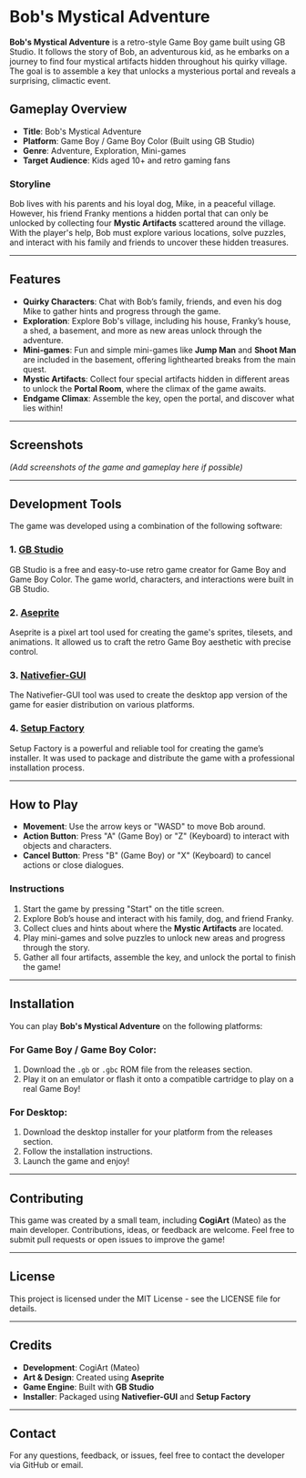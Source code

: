 # **Bob's Mystical Adventure**

**Bob's Mystical Adventure** is a retro-style Game Boy game built using GB Studio. It follows the story of Bob, an adventurous kid, as he embarks on a journey to find four mystical artifacts hidden throughout his quirky village. The goal is to assemble a key that unlocks a mysterious portal and reveals a surprising, climactic event.

## **Gameplay Overview**

- **Title**: Bob's Mystical Adventure
- **Platform**: Game Boy / Game Boy Color (Built using GB Studio)
- **Genre**: Adventure, Exploration, Mini-games
- **Target Audience**: Kids aged 10+ and retro gaming fans

### **Storyline**

Bob lives with his parents and his loyal dog, Mike, in a peaceful village. However, his friend Franky mentions a hidden portal that can only be unlocked by collecting four **Mystic Artifacts** scattered around the village. With the player's help, Bob must explore various locations, solve puzzles, and interact with his family and friends to uncover these hidden treasures.

---

## **Features**

- **Quirky Characters**: Chat with Bob’s family, friends, and even his dog Mike to gather hints and progress through the game.
- **Exploration**: Explore Bob's village, including his house, Franky’s house, a shed, a basement, and more as new areas unlock through the adventure.
- **Mini-games**: Fun and simple mini-games like **Jump Man** and **Shoot Man** are included in the basement, offering lighthearted breaks from the main quest.
- **Mystic Artifacts**: Collect four special artifacts hidden in different areas to unlock the **Portal Room**, where the climax of the game awaits.
- **Endgame Climax**: Assemble the key, open the portal, and discover what lies within!

---

## **Screenshots**

_(Add screenshots of the game and gameplay here if possible)_

---

## **Development Tools**

The game was developed using a combination of the following software:

### **1. [GB Studio](https://www.gbstudio.dev/)**
GB Studio is a free and easy-to-use retro game creator for Game Boy and Game Boy Color. The game world, characters, and interactions were built in GB Studio.

### **2. [Aseprite](https://www.aseprite.org/)**
Aseprite is a pixel art tool used for creating the game's sprites, tilesets, and animations. It allowed us to craft the retro Game Boy aesthetic with precise control.

### **3. [Nativefier-GUI](https://github.com/matthewruzzi/nativefier-gui)**
The Nativefier-GUI tool was used to create the desktop app version of the game for easier distribution on various platforms.

### **4. [Setup Factory](https://www.indigorose.com/setup-factory/)**
Setup Factory is a powerful and reliable tool for creating the game’s installer. It was used to package and distribute the game with a professional installation process.

---

## **How to Play**

- **Movement**: Use the arrow keys or "WASD" to move Bob around.
- **Action Button**: Press "A" (Game Boy) or "Z" (Keyboard) to interact with objects and characters.
- **Cancel Button**: Press "B" (Game Boy) or "X" (Keyboard) to cancel actions or close dialogues.

### **Instructions**
1. Start the game by pressing "Start" on the title screen.
2. Explore Bob’s house and interact with his family, dog, and friend Franky.
3. Collect clues and hints about where the **Mystic Artifacts** are located.
4. Play mini-games and solve puzzles to unlock new areas and progress through the story.
5. Gather all four artifacts, assemble the key, and unlock the portal to finish the game!

---

## **Installation**

You can play **Bob's Mystical Adventure** on the following platforms:

### **For Game Boy / Game Boy Color:**
1. Download the `.gb` or `.gbc` ROM file from the releases section.
2. Play it on an emulator or flash it onto a compatible cartridge to play on a real Game Boy!

### **For Desktop:**
1. Download the desktop installer for your platform from the releases section.
2. Follow the installation instructions.
3. Launch the game and enjoy!

---

## **Contributing**

This game was created by a small team, including **CogiArt** (Mateo) as the main developer. Contributions, ideas, or feedback are welcome. Feel free to submit pull requests or open issues to improve the game!

---

## **License**

This project is licensed under the MIT License - see the LICENSE file for details.

---

## **Credits**

- **Development**: CogiArt (Mateo)
- **Art & Design**: Created using **Aseprite**
- **Game Engine**: Built with **GB Studio**
- **Installer**: Packaged using **Nativefier-GUI** and **Setup Factory**

---

## **Contact**

For any questions, feedback, or issues, feel free to contact the developer via GitHub or email.
